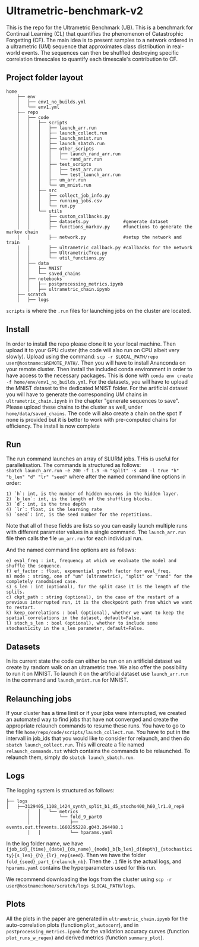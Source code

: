 # Ultrametric-benchmark-v2

This is the repo for the Ultrametric Benchmark (UB). This is a benchmark for Continual Learning (CL) that quantifies the phenomenon of Catastrophic Forgetting (CF).
The main idea is to present samples to a network ordered in a ultrametric (UM) sequence that approximates class distribution in real-world events. 
The sequences can then be shuffled destroying specific correlation timescales to quantify each timescale's contribution to CF.

## Project folder layout

```
home  
    ├── env  
    │   ├── env1_no_builds.yml  
    │   └── env1.yml  
    ├── repo  
    │   ├── code  
    │   │   ├── scripts  
    │   │   │   ├── launch_arr.run  
    │   │   │   ├── launch_collect.run  
    │   │   │   ├── launch_mnist.run  
    │   │   │   ├── launch_sbatch.run  
    │   │   │   ├── other_scripts  
    │   │   │   │   ├── launch_rand_arr.run  
    │   │   │   │   └── rand_arr.run  
    │   │   │   ├── test_scripts  
    │   │   │   │   ├── test_arr.run  
    │   │   │   │   └── test_launch_arr.run  
    │   │   │   ├── um_arr.run  
    │   │   │   └── um_mnist.run  
    │   │   ├── src  
    │   │   │   ├── collect_job_info.py  
    │   │   │   ├── running_jobs.csv  
    │   │   │   └── run.py  
    │   │   └── utils  
    │   │       ├── custom_callbacks.py  
    │   │       ├── datasets.py             #generate dataset
    │   │       ├── functions_markov.py     #functions to generate the markov chain
    │   │       ├── network.py              #setup the network and train
    |   |       ├── ultrametric_callback.py #callbacks for the network
    │   │       ├── UltrametricTree.py  
    │   │       └── util_functions.py  
    │   ├── data    
    │   │   ├── MNIST  
    │   │   └── saved_chains  
    │   ├── notebooks  
    │   │   ├── postprocessing_metrics.ipynb  
    │   │   ├── ultrametric_chain.ipynb  
    ├── scratch  
    │   ├── logs  
  ```

`scripts` is where the `.run` files for launching jobs on the cluster are located.  

## Install

In order to install the repo please clone it to your local machine. Then upload it to your GPU cluster (the code will also run on CPU albeit very slowly). Upload using the command: `scp -r $LOCAL_PATH/repo user@hostname:$REMOTE_PATH/`. Then you will have to install Ananconda on your remote cluster. Then install the included conda environment in order to have access to the necessary packages. This is done with `conda env create -f home/env/env1_no_builds.yml`. 
For the datasets, you will have to upload the MNIST dataset to the dedicated MNIST folder. For the artificial dataset you will have to generate the corresponding UM chains in `ultrametric_chain.ipynb` in the chapter "generate sequences to save". Please upload these chains to the cluster as well, under `home/data/saved_chains`. The code will also create a chain on the spot if none is provided but it is better to work with pre-computed chains for efficiency.
The install is now complete

## Run

The run command launches an array of SLURM jobs. THis is useful for parallelisation. The commands is structured as follows:  
`sbatch launch_arr.run -e 200 -f 1.9 -m "split" -s 400 -l true "h" "b_len" "d" "lr" "seed"`
 where after the named command line options in order:  
 ```
 1) `h`: int, is the number of hidden neurons in the hidden layer.  
 2) `b_len`: int, is the length of the shuffling blocks.
 3) `d`: int, is the tree depth
 4) `lr`: float, is the learning rate
 5) `seed`: int, is the seed number for the repetitions.
```
Note that all of these fields are lists so you can easily launch multiple runs with different parameter values in a single command. The `launch_arr.run` file then calls the file `um_arr.run` for each individual run.

And the named command line options are as follows:  
```
e) eval_freq : int, frequency at which we evaluate the model and shuffle the sequence.  
f) ef_factor : float, exponential growth factor for eval_freq.  
m) mode : string, one of "um" (ultrametric), "split" or "rand" for the completely ranodmised case.  
s) s_len : int (optional), for the split case it is the length of the splits.  
c) ckpt_path : string (optional), in the case of the restart of a previous interrupted run, it is the checkpoint path from which we want to restart.
k) keep_correlations : bool (optional), whether we want to keep the spatial correlations in the dataset, default=False.  
l) stoch_s_len : bool (optional), whether to include some stochasticity in the s_len parameter, default=False.  
```

## Datasets

In its current state the code can either be run on an artificial dataset we create by random walk on an ultrametric tree. We also offer the possibility to run it on MNIST.
To launch it on the artificial dataset use `launch_arr.run` in the command and `launch_mnist.run` for MNIST.

## Relaunching jobs

If your cluster has a time limit or if your jobs were interrupted, we created an automated way to find jobs that have not converged 
and create the appropriate relaunch commands to resume these runs. You have to go to the file `home/repo/code/scripts/launch_collect.run`.
You have to put in the intervall in job_ids that you would like to consider for relaunch, and then do `sbatch launch_collect.run`.
This will create a file named `relaunch_commands.txt` which contains the commands to be relaunched. To relaunch them, simply do `sbatch launch_sbatch.run`.

## Logs

The logging system is structured as follows:
```
├── logs  
│   ├──3129405_1108_1424_synth_split_b1_d5_stochs400_h60_lr1.0_rep9
        │   │   └── metrics
        │   │       └── fold_9_part0
        │   │           ├── events.out.tfevents.1660255228.g043.264498.1
        │   │           └── hparams.yaml
```
In the log folder name, we have `{job_id}_{time}_{date}_{ds_name}_{mode}_b{b_len}_d{depth}_{stochasticity}{s_len}_{h}_{lr}_rep{seed}`.
Then we have the folder `fold_{seed}_part_{relaunch_nb}`. Then the `.1` file is the actual logs, and `hparams.yaml` contains the hyperparameters used 
for this run.

We recommend downloading the logs from the cluster using `scp -r user@hostname:home/scratch/logs $LOCAL_PATH/logs`.

## Plots

All the plots in the paper are generated in `ultrametric_chain.ipynb` for the auto-correlation plots (function `plot_autocorr`), and in `postprocessing_metrics.ipynb` for the 
validation accuracy curves (function `plot_runs_w_regex`) and derived metrics (function `summary_plot`).



